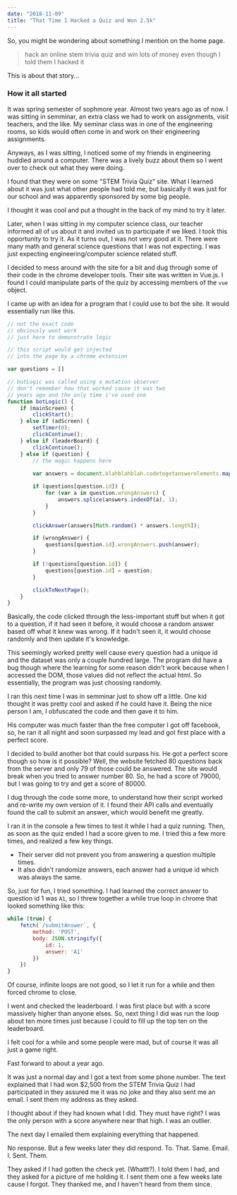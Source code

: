 ```yaml
---
date: "2018-11-09"
title: "That Time I Hacked a Quiz and Won 2.5k"
---
```


So, you might be wondering about something I mention on
the home page.

> hack an online stem trivia quiz and win lots of money even though I told them I hacked it

This is about that story...


### How it all started

It was spring semester of sophmore year. Almost two years ago as of now.
I was sitting in semminar, an extra class we had to work on assignments,
visit teachers, and the like. My seminar class was in one of the engineering
rooms, so kids would often come in and work on their engineering assignments.

Anyways, as I was sitting, I noticed some of my friends in engineering
huddled around a computer. There was a lively buzz about them so I went over
to check out what they were doing.

I found that they were on some "STEM Trivia Quiz" site. What I learned about
it was just what other people had told me, but basically it was just for our
school and was apparently sponsored by some big people.

I thought it was cool and put a thought in the back of my mind to try it later.

Later, when I was sitting in my computer science class, our teacher
informed all of us about it and invited us to participate if we liked.
I took this opportunity to try it. As it turns out, I was not very good
at it. There were many math and general science questions that I was not
expecting. I was just expecting engineering/computer science related stuff.

I decided to mess around with the site for a bit and dug through some of
their code in the chrome developer tools. Their site was written
in Vue.js. I found I could manipulate parts of the quiz by accessing members
of the `vue` object.

I came up with an idea for a program that I could use to bot the site.
It would essentially run like this.

```javascript
// not the exact code
// obviously wont work
// just here to demonstrate logic

// this script would get injected
// into the page by a chrome extension

var questions = []

// botLogic was called using a mutation observer
// don't remember how that worked cause it was two
// years ago and the only time i've used one
function botLogic() {
    if (mainScreen) {
        clickStart();
    } else if (adScreen) {
        setTimer(0);
        clickContinue();
    } else if (leaderBoard) {
        clickContinue();
    } else if (question) {
        // the magic happens here
        
        var answers = document.blahblahblah.codetogetanswerelements.map((e) => e.innerHTML);

        if (questions[question.id]) {
            for (var a in question.wrongAnswers) {
                answers.splice(answers.indexOf(a), 1);
            }
        }

        clickAnswer(answers[Math.random() * answers.length]);

        if (wrongAnswer) {
            questions[question.id].wrongAnswers.push(answer);
        }

        if (!questions[question.id]) {
            questions[question.id] = question;
        }

        clickToNextPage();
    }
}
```

Basically, the code clicked through the less-important
stuff but when it got to a question, if it had seen it before,
it would choose a random answer based off what it knew was wrong.
If it hadn't seen it, it would choose randomly and then update it's knowledge.

This seemingly worked pretty well cause every question had a unique
id and the dataset was only a couple hundred large. The program did have a bug
though where the learning for some reason didn't work because when I accessed the
DOM, those values did not reflect the actual html. So essentially, the program
was just choosing randomly.

I ran this next time I was in semminar just to show off a little. One kid
thought it was pretty cool and asked if he could have it. Being the nice person I am,
I obfuscated the code and then gave it to him.

His computer was much faster than the free computer I got off facebook, so,
he ran it all night and soon surpassed my lead and got first place with a perfect score.

I decided to build another bot that could surpass his. He got a perfect score though
so how is it possible? Well, the website fetched 80 questions back from the server
and only 79 of those could be answered. The site would break when you tried to answer
number 80. So, he had a score of 79000, but I was going to try and get a score of
80000.

I dug through the code some more, to understand how their script worked
and re-write my own version of it. I found their API calls and eventually found the
call to submit an answer, which would benefit me greatly.

I ran it in the console a few times to test it while I had a quiz running.
Then, as soon as the quiz ended I had a score given to me. I tried this a few
more times, and realized a few key things.

* Their server did not prevent you from answering a question
multiple times.
* It also didn't randomize answers, each answer had a unique
id which was always the same.

So, just for fun, I tried something. I had learned the correct answer to 
question id 1 was `A1`, so I threw together a while true loop in chrome
that looked something like this:

```javascript
while (true) {
    fetch(`/submitAnswer`, {
        method: 'POST',
        body: JSON.stringify({
            id: 1,
            answer: 'A1'
        })
    })
}
```

Of course, infinite loops are not good, so I let it
run for a while and then forced chrome to close.

I went and checked the leaderboard. I was first place but with a score massively
higher than anyone elses. So, next thing I did was run the loop about ten more
times just because I could to fill up the top ten on the leaderboard.

I felt cool for a while and some people were mad, but of course it was all just a game right.

Fast forward to about a year ago.

It was just a normal day and I got a text from some phone number.
The text explained that I had won $2,500 from the STEM Trivia Quiz I had participated in
they assured me it was no joke and they also sent me an email.
I sent them my address as they asked.

I thought about if they had known what I did. They must have right?
I was the only person with a score anywhere near that high. I was an outlier.

The next day I emailed them explaining everything that happened.

No response. But a few weeks later they did respond. To. That. Same. Email. I. Sent. Them.

They asked if I had gotten the check yet. (Whattt?). I told them I had,
and they asked for a picture of me holding it. I sent them one a few weeks late cause I forgot.
They thanked me, and I haven't heard
from them since.